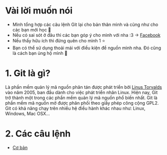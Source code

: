 # Vài lời muốn nói
- Mình tổng hợp các câu lệnh Git lại cho bản thân mình và cũng như cho các bạn mới học 💖
- Nếu có sai sót ở đâu thì các bạn góp ý cho mình với nha :3 -> [Facebook](https://www.facebook.com/K1ethoang)
- Nếu thấy hữu ích thì đừng quên cho mình 1 ⭐
- Bạn có thể sử dụng thoải mái với điều kiện để nguồn mình nha. Đó cũng là cách bạn ủng hộ mình 🍦

# 1. Git là gì?
Là phần mềm quản lý mã nguồn phân tán được phát triển bởi [Linus Torvalds](https://en.wikipedia.org/wiki/Linus_Torvalds) vào năm 2005, ban đầu dành cho việc phát triển nhân Linux. Hiện nay, Git trở thành một trong các phần mềm quản lý mã nguồn phổ biến nhất. Git là phần mềm mã nguồn mở được phân phối theo giấy phép công cộng GPL2.
Git có khả năng chạy trên nhiều hệ điều hành khác nhau như: Linux, Windows, Mac OSX…

# 2. Các câu lệnh
- [Cơ bản](Cơ%20bản)